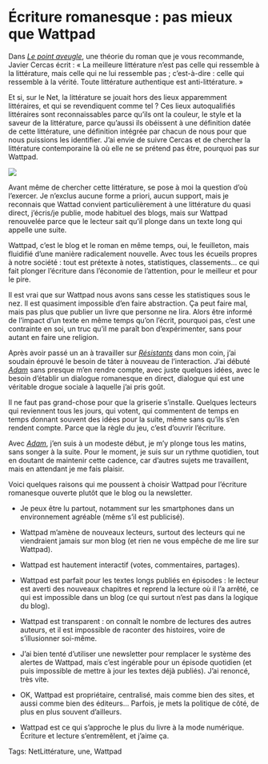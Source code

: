 # Écriture romanesque : pas mieux que Wattpad

Dans [*Le point aveugle*](https://www.amazon.fr/point-aveugle-Javier-Cercas/dp/2330068956/), une théorie du roman que je vous recommande, Javier Cercas écrit : « La meilleure littérature n’est pas celle qui ressemble à la littérature, mais celle qui ne lui ressemble pas ; c’est-à-dire : celle qui ressemble à la vérité. Toute littérature authentique est anti-littérature. »<span id="more-45418"></span>

Et si, sur le Net, la littérature se jouait hors des lieux apparemment littéraires, et qui se revendiquent comme tel ? Ces lieux autoqualifiés littéraires sont reconnaissables parce qu’ils ont la couleur, le style et la saveur de la littérature, parce qu’aussi ils obéissent à une définition datée de cette littérature, une définition intégrée par chacun de nous pour que nous puissions les identifier. J’ai envie de suivre Cercas et de chercher la littérature contemporaine là où elle ne se prétend pas être, pourquoi pas sur Wattpad.

![](http://tcrouzet.comhttps://tcrouzet.com/images_tc/2017/05/wattadam-600x497.jpg)

Avant même de chercher cette littérature, se pose à moi la question d’où l’exercer. Je n’exclus aucune forme a priori, aucun support, mais je reconnais que Wattad convient particulièrement à une littérature du quasi direct, j’écris/je publie, mode habituel des blogs, mais sur Wattpad renouvelée parce que le lecteur sait qu’il plonge dans un texte long qui appelle une suite.

Wattpad, c’est le blog et le roman en même temps, oui, le feuilleton, mais fluidifié d’une manière radicalement nouvelle. Avec tous les écueils propres à notre société : tout est prétexte à notes, statistiques, classements… ce qui fait plonger l’écriture dans l’économie de l’attention, pour le meilleur et pour le pire.

Il est vrai que sur Wattpad nous avons sans cesse les statistiques sous le nez. Il est quasiment impossible d’en faire abstraction. Ça peut faire mal, mais pas plus que publier un livre que personne ne lira. Alors être informé de l’impact d’un texte en même temps qu’on l’écrit, pourquoi pas, c’est une contrainte en soi, un truc qu’il me paraît bon d’expérimenter, sans pour autant en faire une religion.

Après avoir passé un an à travailler sur [*Résistants*](http://tcrouzet.com/resistants/) dans mon coin, j’ai soudain éprouvé le besoin de tâter à nouveau de l’interaction. J’ai débuté [*Adam*](https://www.wattpad.com/story/108637519-adam) sans presque m’en rendre compte, avec juste quelques idées, avec le besoin d’établir un dialogue romanesque en direct, dialogue qui est une véritable drogue sociale à laquelle j’ai pris goût.

Il ne faut pas grand-chose pour que la griserie s’installe. Quelques lecteurs qui reviennent tous les jours, qui votent, qui commentent de temps en temps donnant souvent des idées pour la suite, même sans qu’ils s’en rendent compte. Parce que la règle du jeu, c’est d’ouvrir l’écriture.

Avec [*Adam*](https://www.wattpad.com/story/108637519-adam), j’en suis à un modeste début, je m’y plonge tous les matins, sans songer à la suite. Pour le moment, je suis sur un rythme quotidien, tout en doutant de maintenir cette cadence, car d’autres sujets me travaillent, mais en attendant je me fais plaisir.

Voici quelques raisons qui me poussent à choisir Wattpad pour l’écriture romanesque ouverte plutôt que le blog ou la newsletter.

- Je peux être lu partout, notamment sur les smartphones dans un environnement agréable (même s’il est publicisé).

- Wattpad m’amène de nouveaux lecteurs, surtout des lecteurs qui ne viendraient jamais sur mon blog (et rien ne vous empêche de me lire sur Wattpad).

- Wattpad est hautement interactif (votes, commentaires, partages).

- Wattpad est parfait pour les textes longs publiés en épisodes : le lecteur est averti des nouveaux chapitres et reprend la lecture où il l’a arrêté, ce qui est impossible dans un blog (ce qui surtout n’est pas dans la logique du blog).

- Wattpad est transparent : on connaît le nombre de lectures des autres auteurs, et il est impossible de raconter des histoires, voire de s’illusionner soi-même.

- J’ai bien tenté d’utiliser une newsletter pour remplacer le système des alertes de Wattpad, mais c’est ingérable pour un épisode quotidien (et puis impossible de mettre à jour les textes déjà publiés). J’ai renoncé, très vite.

- OK, Wattpad est propriétaire, centralisé, mais comme bien des sites, et aussi comme bien des éditeurs… Parfois, je mets la politique de côté, de plus en plus souvent d’ailleurs.

- Wattpad est ce qui s’approche le plus du livre à la mode numérique. Écriture et lecture s’entremêlent, et j’aime ça.

Tags: NetLittérature, une, Wattpad